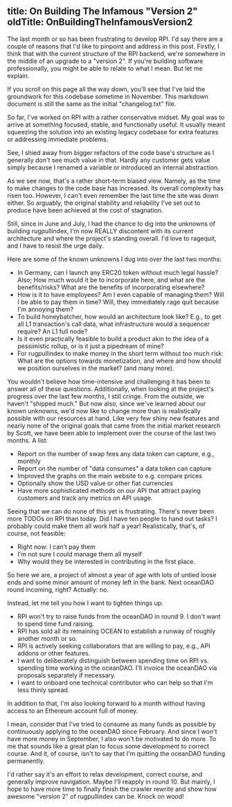title: On Building The Infamous "Version 2"
oldTitle: OnBuildingTheInfamousVersion2
---

The last month or so has been frustrating to develop RPI. I'd say there are a
couple of reasons that I'd like to pinpoint and address in this post. Firstly,
I think that with the current structure of the RPI backend, we're somewhere in
the middle of an upgrade to a "version 2". If you're building software
professionally, you might be able to relate to what I mean. But let me explain.

If you scroll on this page all the way down, you'll see that I've laid the
groundwork for this codebase sometime in November. This markdown document is
still the same as the initial "changelog.txt" file. 

So far, I've worked on RPI with a rather conservative midset. My goal was to
arrive at something focused, stable, and functionally useful. It usually meant
squeezing the solution into an existing legacy codebase for extra features or
addressing immediate problems.

See, I shied away from bigger refactors of the code base's structure as I
generally don't see much value in that. Hardly any customer gets value simply
because I renamed a variable or introduced an internal abstraction.

As we see now, that's a rather short-term biased view. Namely, as the time to
make changes to the code base has increased. Its overall complexity has risen
too. However, I can't even remember the last time the site was down either. So
arguably, the original stability and reliability I've set out to produce have
been achieved at the cost of stagnation.

Still, since in June and July, I had the chance to dig into the unknowns of
building rugpullindex, I'm now REALLY discontent with its current architecture
and where the project's standing overall. I'd love to ragequit, and I have to
resist the urge daily.

Here are some of the known unknowns I dug into over the last two months:

- In Germany, can I launch any ERC20 token without much legal hassle? Also; How
  much would it be to incorporate here, and what are the benefits/risks? What
  are the benefits of incorporating elsewhere?
- How is it to have employees? Am I even capable of managing them? Will I be
  able to pay them in time? Will, they immediately rage quit because I'm
  annoying them?
- To build honeybatcher, how would an architecture look like? E.g., to get all
  L1 transaction's call data, what infrastructure would a sequencer require? An
  L1 full node?
- Is it even practically feasible to build a product akin to the idea of a
  pessimistic rollup, or is it just a pipedream of mine?
- For rugpullindex to make money in the short term without too much risk: What
  are the options towards monetization, and where and how should we position
  ourselves in the market?  (and many more).

You wouldn't believe how time-intensive and challenging it has been to answer
all of these questions. Additionally, when looking at the project's progress
over the last few months, I still cringe. From the outside, we haven't "shipped
much." But now also, since we've learned about our known unknowns, we'd now
like to change more than is realistically possible with our resources at hand.
Like very few shiny new features and nearly none of the original goals that
came from the initial market research by Scott, we have been able to implement
over the course of the last two months. A list:

- Report on the number of swap fees any data token can capture, e.g., monthly
- Report on the number of "data consumes" a data token can capture
- Improved the graphs on the main website to e.g. compare prices
- Optionally show the USD value or other fiat currencies
- Have more sophisticated methods on our API that attract paying customers and
  track any metrics on API usage.

Seeing that we can do none of this yet is frustrating. There's never been more
TODOs on RPI than today. Did I have ten people to hand out tasks? I probably
could make them all work half a year! Realistically, that's, of course, not
feasible:

- Right now: I can't pay them
- I'm not sure I could manage them all myself
- Why would they be interested in contributing in the first place.

So here we are, a project of almost a year of age with lots of untied loose
ends and some minor amount of money left in the bank. Next oceanDAO round
incoming, right? Actually: no.

Instead, let me tell you how I want to tighten things up:

- RPI won't try to raise funds from the oceanDAO in round 9. I don't want to
  spend time fund raising.
- RPI has sold all its remaining OCEAN to establish a runway of roughly another
  month or so.
- RPI is actively seeking collaborators that are willing to pay, e.g., API
  addons or other features.
- I want to deliberately distinguish between spending time on RPI vs. spending
  time working in the oceanDAO. I'll invoice the oceanDAO via proposals
  separately if necessary.
- I want to onboard one technical contributor who can help so that I'm less
  thinly spread.

In addition to that, I'm also looking forward to a month without having access
to an Ethereum account full of money.

I mean, consider that I've tried to consume as many funds as possible by
continuously applying to the oceanDAO since February. And since I won't have
more money in September, I also won't be motivated to do more. To me that
sounds like a great plan to focus some development to correct course. And it,
of course, isn't to say that I'm quitting the oceanDAO funding permanently.

I'd rather say it's an effort to relax development, correct course, and
generally improve navigation. Maybe I'll reapply in round 10. But mainly, I
hope to have more time to finally finish the crawler rewrite and show how awesome
"version 2" of rugpullindex can be. Knock on wood!
